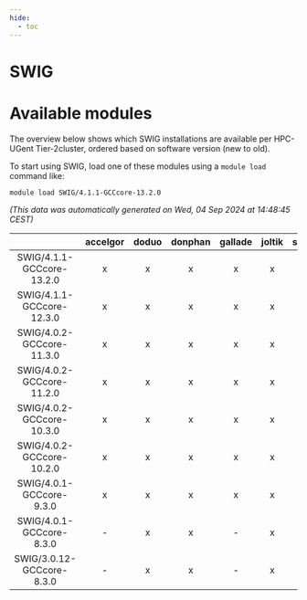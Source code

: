 ```yaml
---
hide:
  - toc
---
```


SWIG
====

# Available modules


The overview below shows which SWIG installations are available per HPC-UGent Tier-2cluster, ordered based on software version (new to old).

To start using SWIG, load one of these modules using a `module load` command like:

```shell
module load SWIG/4.1.1-GCCcore-13.2.0
```

*(This data was automatically generated on Wed, 04 Sep 2024 at 14:48:45 CEST)*  

| |accelgor|doduo|donphan|gallade|joltik|shinx|skitty|
| :---: | :---: | :---: | :---: | :---: | :---: | :---: | :---: |
|SWIG/4.1.1-GCCcore-13.2.0|x|x|x|x|x|x|x|
|SWIG/4.1.1-GCCcore-12.3.0|x|x|x|x|x|x|x|
|SWIG/4.0.2-GCCcore-11.3.0|x|x|x|x|x|x|x|
|SWIG/4.0.2-GCCcore-11.2.0|x|x|x|x|x|-|x|
|SWIG/4.0.2-GCCcore-10.3.0|x|x|x|x|x|-|x|
|SWIG/4.0.2-GCCcore-10.2.0|x|x|x|x|x|-|x|
|SWIG/4.0.1-GCCcore-9.3.0|x|x|x|x|x|-|x|
|SWIG/4.0.1-GCCcore-8.3.0|-|x|x|-|x|-|x|
|SWIG/3.0.12-GCCcore-8.3.0|-|x|x|-|x|-|x|
